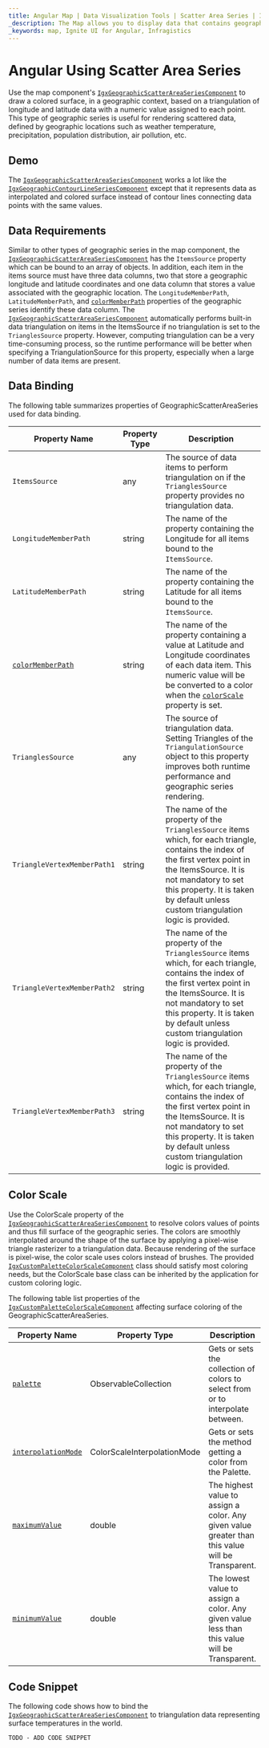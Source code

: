 ```yaml
---
title: Angular Map | Data Visualization Tools | Scatter Area Series | Infragistics
_description: The Map allows you to display data that contains geographic locations from view models or geo-spatial data loaded from shape files on geographic imagery maps.View the demo, dependencies, usage and toolbar for more information.
_keywords: map, Ignite UI for Angular, Infragistics
---
```


# Angular Using Scatter Area Series

Use the map component's [`IgxGeographicScatterAreaSeriesComponent`]({environment:dvApiBaseUrl}/products/ignite-ui-angular/api/docs/typescript/latest/classes/igxgeographicscatterareaseriescomponent.html) to draw a colored surface, in a geographic context, based on a triangulation of longitude and latitude data with a numeric value assigned to each point. This type of geographic series is useful for rendering scattered data, defined by geographic locations such as weather temperature, precipitation, population distribution, air pollution, etc.

## Demo

<code-view style="height: 400px"
           data-demos-base-url="{environment:dvDemosBaseUrl}"
           iframe-src="{environment:dvDemosBaseUrl}/maps/geo-map-type-scatter-area-series"  >
</code-view>

<div class="divider--half"></div>

The [`IgxGeographicScatterAreaSeriesComponent`]({environment:dvApiBaseUrl}/products/ignite-ui-angular/api/docs/typescript/latest/classes/igxgeographicscatterareaseriescomponent.html) works a lot like the [`IgxGeographicContourLineSeriesComponent`]({environment:dvApiBaseUrl}/products/ignite-ui-angular/api/docs/typescript/latest/classes/igxgeographiccontourlineseriescomponent.html) except that it represents data as interpolated and colored surface instead of contour lines connecting data points with the same values.

## Data Requirements

Similar to other types of geographic series in the map component, the [`IgxGeographicScatterAreaSeriesComponent`]({environment:dvApiBaseUrl}/products/ignite-ui-angular/api/docs/typescript/latest/classes/igxgeographicscatterareaseriescomponent.html) has the `ItemsSource` property which can be bound to an array of objects. In addition, each item in the items source must have three data columns, two that store a geographic longitude and latitude coordinates and one data column that stores a value associated with the geographic location. The `LongitudeMemberPath`, `LatitudeMemberPath`, and [`colorMemberPath`]({environment:dvApiBaseUrl}/products/ignite-ui-angular/api/docs/typescript/latest/classes/igxgeographicscatterareaseriescomponent.html#colormemberpath) properties of the geographic series identify these data column.
The [`IgxGeographicScatterAreaSeriesComponent`]({environment:dvApiBaseUrl}/products/ignite-ui-angular/api/docs/typescript/latest/classes/igxgeographicscatterareaseriescomponent.html) automatically performs built-in data triangulation on items in the ItemsSource if no triangulation is set to the `TrianglesSource` property. However, computing triangulation can be a very time-consuming process, so the runtime performance will be better when specifying a TriangulationSource for this property, especially when a large number of data items are present.

## Data Binding

The following table summarizes properties of GeographicScatterAreaSeries used for data binding.

| Property Name                                                                                                                                                              | Property Type | Description                                                                                                                                                                                                                                                                                                                                        |
| -------------------------------------------------------------------------------------------------------------------------------------------------------------------------- | ------------- | -------------------------------------------------------------------------------------------------------------------------------------------------------------------------------------------------------------------------------------------------------------------------------------------------------------------------------------------------- |
| `ItemsSource`                                                                                                                                                              | any           | The source of data items to perform triangulation on if the `TrianglesSource` property provides no triangulation data.                                                                                                                                                                                                                             |
| `LongitudeMemberPath`                                                                                                                                                      | string        | The name of the property containing the Longitude for all items bound to the `ItemsSource`.                                                                                                                                                                                                                                                        |
| `LatitudeMemberPath`                                                                                                                                                       | string        | The name of the property containing the Latitude for all items bound to the `ItemsSource`.                                                                                                                                                                                                                                                         |
| [`colorMemberPath`]({environment:dvApiBaseUrl}/products/ignite-ui-angular/api/docs/typescript/latest/classes/igxgeographicscatterareaseriescomponent.html#colormemberpath) | string        | The name of the property containing a value at Latitude and Longitude coordinates of each data item. This numeric value will be be converted to a color when the [`colorScale`]({environment:dvApiBaseUrl}/products/ignite-ui-angular/api/docs/typescript/latest/classes/igxgeographicscatterareaseriescomponent.html#colorscale) property is set. |
| `TrianglesSource`                                                                                                                                                          | any           | The source of triangulation data. Setting Triangles of the `TriangulationSource` object to this property improves both runtime performance and geographic series rendering.                                                                                                                                                                        |
| `TriangleVertexMemberPath1`                                                                                                                                                | string        | The name of the property of the `TrianglesSource` items which, for each triangle, contains the index of the first vertex point in the ItemsSource. It is not mandatory to set this property. It is taken by default unless custom triangulation logic is provided.                                                                                 |
| `TriangleVertexMemberPath2`                                                                                                                                                | string        | The name of the property of the `TrianglesSource` items which, for each triangle, contains the index of the first vertex point in the ItemsSource. It is not mandatory to set this property. It is taken by default unless custom triangulation logic is provided.                                                                                 |
| `TriangleVertexMemberPath3`                                                                                                                                                | string        | The name of the property of the `TrianglesSource` items which, for each triangle, contains the index of the first vertex point in the ItemsSource. It is not mandatory to set this property. It is taken by default unless custom triangulation logic is provided.                                                                                 |

## Color Scale

Use the ColorScale property of the [`IgxGeographicScatterAreaSeriesComponent`]({environment:dvApiBaseUrl}/products/ignite-ui-angular/api/docs/typescript/latest/classes/igxgeographicscatterareaseriescomponent.html) to resolve colors values of points and thus fill surface of the geographic series. The colors are smoothly interpolated around the shape of the surface by applying a pixel-wise triangle rasterizer to a triangulation data. Because rendering of the surface is pixel-wise, the color scale uses colors instead of brushes.
The provided [`IgxCustomPaletteColorScaleComponent`]({environment:dvApiBaseUrl}/products/ignite-ui-angular/api/docs/typescript/latest/classes/igxcustompalettecolorscalecomponent.html) class should satisfy most coloring needs, but the ColorScale base class can be inherited by the application for custom coloring logic.

The following table list properties of the [`IgxCustomPaletteColorScaleComponent`]({environment:dvApiBaseUrl}/products/ignite-ui-angular/api/docs/typescript/latest/classes/igxcustompalettecolorscalecomponent.html) affecting surface coloring of the GeographicScatterAreaSeries.

| Property Name                                                                                                                                                              | Property Type               | Description                                                                                       |
| -------------------------------------------------------------------------------------------------------------------------------------------------------------------------- | --------------------------- | ------------------------------------------------------------------------------------------------- |
| [`palette`]({environment:dvApiBaseUrl}/products/ignite-ui-angular/api/docs/typescript/latest/classes/igxcustompalettecolorscalecomponent.html#palette)                     | ObservableCollection<Color> | Gets or sets the collection of colors to select from or to interpolate between.                   |
| [`interpolationMode`]({environment:dvApiBaseUrl}/products/ignite-ui-angular/api/docs/typescript/latest/classes/igxcustompalettecolorscalecomponent.html#interpolationmode) | ColorScaleInterpolationMode | Gets or sets the method getting a color from the Palette.                                         |
| [`maximumValue`]({environment:dvApiBaseUrl}/products/ignite-ui-angular/api/docs/typescript/latest/classes/igxcustompalettecolorscalecomponent.html#maximumvalue)           | double                      | The highest value to assign a color. Any given value greater than this value will be Transparent. |
| [`minimumValue`]({environment:dvApiBaseUrl}/products/ignite-ui-angular/api/docs/typescript/latest/classes/igxcustompalettecolorscalecomponent.html#minimumvalue)           | double                      | The lowest value to assign a color. Any given value less than this value will be Transparent.     |

## Code Snippet

The following code shows how to bind the [`IgxGeographicScatterAreaSeriesComponent`]({environment:dvApiBaseUrl}/products/ignite-ui-angular/api/docs/typescript/latest/classes/igxgeographicscatterareaseriescomponent.html) to triangulation data representing surface temperatures in the world.

<!-- Angular -->

```html
TODO - ADD CODE SNIPPET
```
